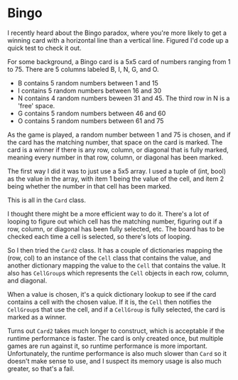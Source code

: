 # Bingo

I recently heard about the Bingo paradox, where you're more likely to get a winning card with a horizontal line than a vertical line. Figured I'd code up a quick test to check it out.

For some background, a Bingo card is a 5x5 card of numbers ranging from 1 to 75. There are 5 columns labeled B, I, N, G, and O. 
- B contains 5 random numbers between 1 and 15
- I contains 5 random numbers between 16 and 30
- N contains 4 random numbers beween 31 and 45. The third row in N is a 'free' space.
- G contains 5 random numbers between 46 and 60
- O contains 5 random numbers between 61 and 75

As the game is played, a random number between 1 and 75 is chosen, and if the card has the matching number, that space on the card is marked. The card is a winner if there is any row, column, or diagonal that is fully marked, meaning every number in that row, column, or diagonal has been marked.

The first way I did it was to just use a 5x5 array. I used a tuple of (int, bool) as the value in the array, with item 1 being the value of the cell, and item 2 being whether the number in that cell has been marked.

This is all in the `Card` class.

I thought there might be a more efficient way to do it. There's a lot of looping to figure out which cell has the matching number, figuring out if a row, column, or diagonal has been fully selected, etc. The board has to be checked each time a cell is selected, so there's lots of looping.

So I then tried the `Card2` class. It has a couple of dictionaries mapping the (row, col) to an instance of the `Cell` class that contains the value, and another dictionary mapping the value to the `Cell` that contains the value. It also has `CellGroup`s which represents the `Cell` objects in each row, column, and diagonal.

When a value is chosen, it's a quick dictionary lookup to see if the card contains a cell with the chosen value. If it is, the `Cell` then notifies the `CellGroup`s that use the cell, and if a `CellGroup` is fully selected, the card is marked as a winner.

Turns out `Card2` takes much longer to construct, which is acceptable if the runtime performance is faster. The card is only created once, but multiple games are run against it, so runtime performance is more important. Unfortunately, the runtime performance is also much slower than `Card` so it doesn't make sense to use, and I suspect its memory usage is also much greater, so that's a fail.